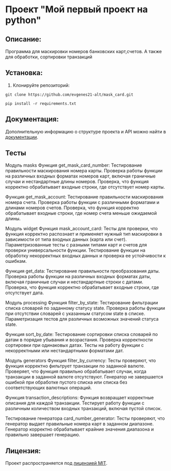 # Проект "Мой первый проект на python"

## Описание:

 Программа для маскировки номеров банковских карт,счетов.
 А также для обработки, сортировки транзакций

## Установка:

1. Клонируйте репозиторий:
```
git clone https://github.com/evgenes21-alt/mask_card.git
```
```commandline
pip install -r requirements.txt
```
## Документация:

Дополнительную информацию о структуре проекта и API можно найти в [документации](docs/README.md).

## Тесты

Модуль masks
Функция get_mask_card_number: Тестирование правильности маскирования номера карты.
Проверка работы функции на различных входных форматах номеров карт, включая граничные случаи и 
нестандартные длины номеров. Проверка, что функция корректно обрабатывает входные строки, где отсутствует номер карты. 

Функция get_mask_account: Тестирование правильности маскирования номера счета.
Проверка работы функции с различными форматами и длинами номеров счетов.
Проверка, что функция корректно обрабатывает входные строки, где номер счета меньше ожидаемой длины.

Модуль widget
Функция mask_account_card: Тесты для проверки, что функция корректно распознает и
применяет нужный тип маскировки в зависимости от типа входных данных (карта или счет).
Параметризованные тесты с разными типами карт и счетов для проверки универсальности функции. 
Тестирование функции на обработку некорректных входных данных и проверка ее устойчивости к ошибкам.

Функция get_data: Тестирование правильности преобразования даты.
Проверка работы функции на различных входных форматах даты, включая граничные случаи и нестандартные строки с датами.
Проверка, что функция корректно обрабатывает входные строки, где отсутствует дата.

Модуль processing
Функция filter_by_state: Тестирование фильтрации списка словарей по заданному статусу state.
Проверка работы функции при отсутствии словарей с указанным статусом state в списке.
Параметризация тестов для различных возможных значений статуса state.

Функция sort_by_date: Тестирование сортировки списка словарей по датам в порядке убывания и возрастания.
Проверка корректности сортировки при одинаковых датах. Тесты на работу функции с некорректными или нестандартными форматами дат.

Модуль generators
Функция filter_by_currency: Тесты проверяют, что функция корректно фильтрует транзакции по заданной валюте.
Проверяет, что функция правильно обрабатывает случаи, когда транзакции в заданной валюте отсутствуют. 
Генератор не завершается ошибкой при обработке пустого списка или списка без соответствующих валютных операций.

Функция transaction_descriptions: Функция возвращает корректные описания для каждой транзакции.
Тестирует работу функции с различным количеством входных транзакций, включая пустой список.

Тестирование генератора card_number_generator: Тесты проверяют, что генератор выдает правильные номера карт в заданном диапазоне.
Генератор корректно обрабатывает крайние значения диапазона и правильно завершает генерацию.

## Лицензия:

Проект распространяется под [лицензией MIT](LICENSE).